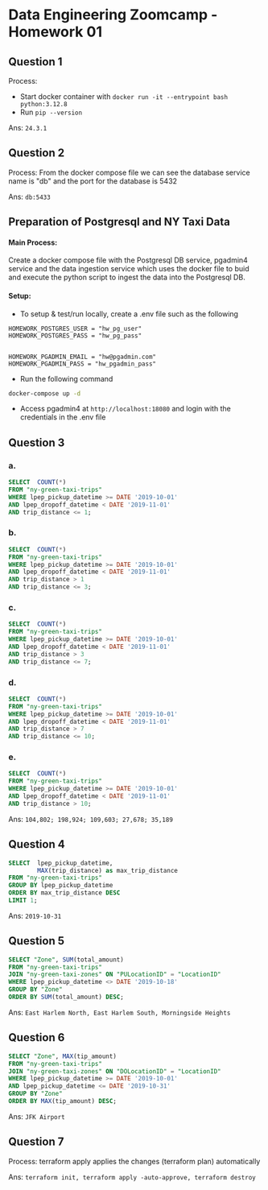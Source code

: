 # Data Engineering Zoomcamp - Homework 01

## Question 1
Process:
- Start docker container with `docker run -it --entrypoint bash python:3.12.8`
- Run `pip --version`

Ans: `24.3.1`


## Question 2
Process:
 From the docker compose file we can see the database service name is "db" and the port for the database is 5432

Ans: `db:5433`


## Preparation of Postgresql and NY Taxi Data

#### Main Process:
Create a docker compose file with the Postgresql DB service, pgadmin4 service and the data ingestion service which uses the docker file to buid and execute the python script to ingest the data into the Postgresql DB.


#### Setup:

- To setup & test/run locally, create a .env file such as the following
```env
HOMEWORK_POSTGRES_USER = "hw_pg_user"
HOMEWORK_POSTGRES_PASS = "hw_pg_pass"


HOMEWORK_PGADMIN_EMAIL = "hw@pgadmin.com"
HOMEWORK_PGADMIN_PASS = "hw_pgadmin_pass"
```

- Run the following command
```bash
docker-compose up -d
```

- Access pgadmin4 at `http://localhost:18080` and login with the credentials in the .env file
## Question 3

### a.
```sql
SELECT 	COUNT(*)
FROM "ny-green-taxi-trips"
WHERE lpep_pickup_datetime >= DATE '2019-10-01'
AND lpep_dropoff_datetime < DATE '2019-11-01'
AND trip_distance <= 1;
```

### b.
```sql
SELECT 	COUNT(*)
FROM "ny-green-taxi-trips"
WHERE lpep_pickup_datetime >= DATE '2019-10-01'
AND lpep_dropoff_datetime < DATE '2019-11-01'
AND trip_distance > 1
AND trip_distance <= 3;
```

### c.
```sql
SELECT 	COUNT(*)
FROM "ny-green-taxi-trips"
WHERE lpep_pickup_datetime >= DATE '2019-10-01'
AND lpep_dropoff_datetime < DATE '2019-11-01'
AND trip_distance > 3
AND trip_distance <= 7;
```

### d.
```sql
SELECT 	COUNT(*)
FROM "ny-green-taxi-trips"
WHERE lpep_pickup_datetime >= DATE '2019-10-01'
AND lpep_dropoff_datetime < DATE '2019-11-01'
AND trip_distance > 7
AND trip_distance <= 10;
```

### e.
```sql
SELECT 	COUNT(*)
FROM "ny-green-taxi-trips"
WHERE lpep_pickup_datetime >= DATE '2019-10-01'
AND lpep_dropoff_datetime < DATE '2019-11-01'
AND trip_distance > 10;
```


Ans: `104,802; 198,924; 109,603; 27,678; 35,189`


## Question 4
```sql
SELECT 	lpep_pickup_datetime,
		MAX(trip_distance) as max_trip_distance
FROM "ny-green-taxi-trips"
GROUP BY lpep_pickup_datetime
ORDER BY max_trip_distance DESC
LIMIT 1;
```

Ans: `2019-10-31`


## Question 5
```sql
SELECT "Zone", SUM(total_amount)
FROM "ny-green-taxi-trips"
JOIN "ny-green-taxi-zones" ON "PULocationID" = "LocationID"
WHERE lpep_pickup_datetime <> DATE '2019-10-18'
GROUP BY "Zone"
ORDER BY SUM(total_amount) DESC;
```

Ans: `East Harlem North, East Harlem South, Morningside Heights`


## Question 6
```sql
SELECT "Zone", MAX(tip_amount)
FROM "ny-green-taxi-trips"
JOIN "ny-green-taxi-zones" ON "DOLocationID" = "LocationID"
WHERE lpep_pickup_datetime >= DATE '2019-10-01'
AND lpep_pickup_datetime <= DATE '2019-10-31'
GROUP BY "Zone"
ORDER BY MAX(tip_amount) DESC;
```

Ans: `JFK Airport`


## Question 7

Process: terraform apply applies the changes (terraform plan) automatically

Ans: `terraform init, terraform apply -auto-approve, terraform destroy`
